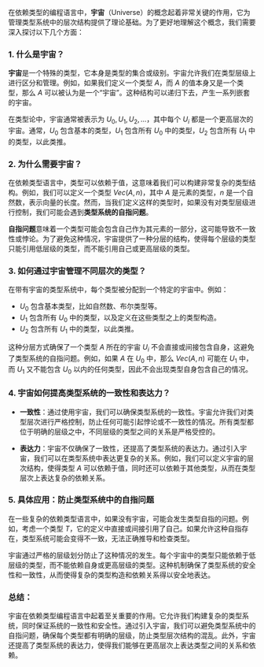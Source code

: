 

在依赖类型的编程语言中，**宇宙**（Universe）的概念起着非常关键的作用，它为管理类型系统中的层次结构提供了理论基础。为了更好地理解这个概念，我们需要深入探讨以下几个方面：

### 1. 什么是宇宙？
**宇宙**是一个特殊的类型，它本身是类型的集合或级别。宇宙允许我们在类型层级上进行区分和管理。例如，如果我们定义一个类型 $A$，而 $A$ 的值本身又是一个类型，那么 $A$ 可以被认为是一个“宇宙”。这种结构可以递归下去，产生一系列嵌套的宇宙。

在类型论中，宇宙通常被表示为 $U_0, U_1, U_2, \ldots$，其中每个 $U_i$ 都是一个更高层次的宇宙。通常，$U_0$ 包含基本的类型，$U_1$ 包含所有 $U_0$ 中的类型，$U_2$ 包含所有 $U_1$ 中的类型，以此类推。

### 2. 为什么需要宇宙？
在依赖类型语言中，类型可以依赖于值，这意味着我们可以构建非常复杂的类型结构。例如，我们可以定义一个类型 $Vec(A, n)$，其中 $A$ 是元素的类型，$n$ 是一个自然数，表示向量的长度。然而，当我们定义这样的类型时，如果没有对类型层级进行控制，我们可能会遇到**类型系统的自指问题**。

**自指问题**意味着一个类型可能会包含自己作为其元素的一部分，这可能导致不一致性或悖论。为了避免这种情况，宇宙提供了一种分层的结构，使得每个层级的类型只能引用低层级的类型，而不能引用自己或更高层级的类型。

### 3. 如何通过宇宙管理不同层次的类型？
在带有宇宙的类型系统中，每个类型被分配到一个特定的宇宙中。例如：

- $U_0$ 包含基本类型，比如自然数、布尔类型等。
- $U_1$ 包含所有 $U_0$ 中的类型，以及定义在这些类型之上的类型构造。
- $U_2$ 包含所有 $U_1$ 中的类型，以此类推。

这种分层方式确保了一个类型 $A$ 所在的宇宙 $U_i$ 不会直接或间接包含自身，这避免了类型系统的自指问题。例如，如果 $A$ 在 $U_0$ 中，那么 $Vec(A, n)$ 可能在 $U_1$ 中，而 $U_1$ 又不能包含 $U_0$ 以内的任何类型，因此不会出现类型自身包含自己的情况。

### 4. 宇宙如何提高类型系统的一致性和表达力？
- **一致性**：通过使用宇宙，我们可以确保类型系统的一致性。宇宙允许我们对类型层次进行严格控制，防止任何可能引起悖论或不一致性的情况。所有类型都位于明确的层级之中，不同层级的类型之间的关系是严格受控的。

- **表达力**：宇宙不仅确保了一致性，还提高了类型系统的表达力。通过引入宇宙，我们可以在类型系统中表达更复杂的关系。例如，我们可以定义宇宙的层次结构，使得类型 $A$ 可以依赖于值，同时还可以依赖于其他类型，从而在类型层次上表达复杂的依赖关系。

### 5. 具体应用：防止类型系统中的自指问题
在一些复杂的依赖类型语言中，如果没有宇宙，可能会发生类型自指的问题。例如，考虑一个类型 $T$，它的定义中直接或间接引用了自己。如果允许这种自指存在，类型系统可能会变得不一致，无法正确推导和检查类型。

宇宙通过严格的层级划分防止了这种情况的发生。每个宇宙中的类型只能依赖于低层级的类型，而不能依赖自身或更高层级的类型。这种机制确保了类型系统的安全性和一致性，从而使得复杂的类型构造和依赖关系得以安全地表达。

### 总结：
宇宙在依赖类型编程语言中起着至关重要的作用。它允许我们构建复杂的类型系统，同时保证系统的一致性和安全性。通过引入宇宙，我们可以避免类型系统中的自指问题，确保每个类型都有明确的层级，防止类型层次结构的混乱。此外，宇宙还提高了类型系统的表达力，使得我们能够在更高层次上表达类型之间的关系和依赖。